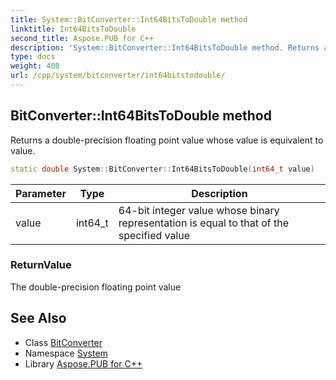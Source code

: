 ```yaml
---
title: System::BitConverter::Int64BitsToDouble method
linktitle: Int64BitsToDouble
second_title: Aspose.PUB for C++
description: 'System::BitConverter::Int64BitsToDouble method. Returns a double-precision floating point value whose value is equivalent to value in C++.'
type: docs
weight: 400
url: /cpp/system/bitconverter/int64bitstodouble/
---
```

## BitConverter::Int64BitsToDouble method


Returns a double-precision floating point value whose value is equivalent to value.

```cpp
static double System::BitConverter::Int64BitsToDouble(int64_t value)
```


| Parameter | Type | Description |
| --- | --- | --- |
| value | int64_t | 64-bit integer value whose binary representation is equal to that of the specified value |

### ReturnValue

The double-precision floating point value

## See Also

* Class [BitConverter](../)
* Namespace [System](../../)
* Library [Aspose.PUB for C++](../../../)
